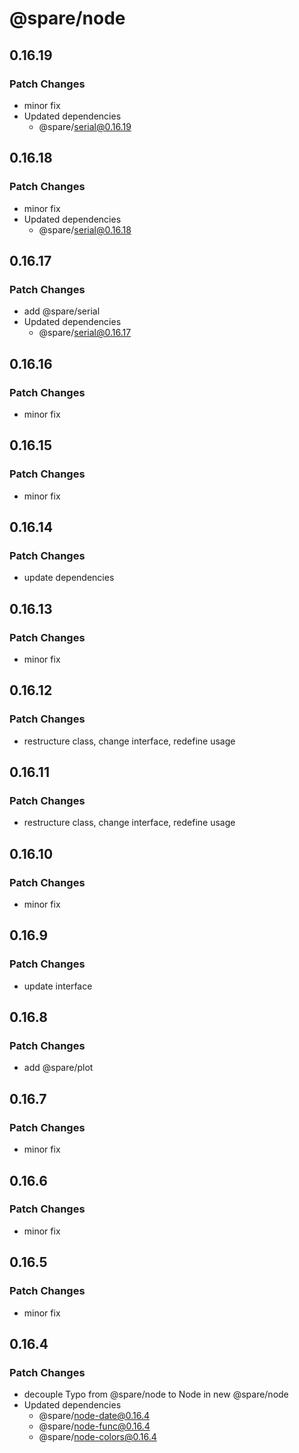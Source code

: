 # @spare/node

## 0.16.19

### Patch Changes

- minor fix
- Updated dependencies
  - @spare/serial@0.16.19

## 0.16.18

### Patch Changes

- minor fix
- Updated dependencies
  - @spare/serial@0.16.18

## 0.16.17

### Patch Changes

- add @spare/serial
- Updated dependencies
  - @spare/serial@0.16.17

## 0.16.16

### Patch Changes

- minor fix

## 0.16.15

### Patch Changes

- minor fix

## 0.16.14

### Patch Changes

- update dependencies

## 0.16.13

### Patch Changes

- minor fix

## 0.16.12

### Patch Changes

- restructure class, change interface, redefine usage

## 0.16.11

### Patch Changes

- restructure class, change interface, redefine usage

## 0.16.10

### Patch Changes

- minor fix

## 0.16.9

### Patch Changes

- update interface

## 0.16.8

### Patch Changes

- add @spare/plot

## 0.16.7

### Patch Changes

- minor fix

## 0.16.6

### Patch Changes

- minor fix

## 0.16.5

### Patch Changes

- minor fix

## 0.16.4

### Patch Changes

- decouple Typo from @spare/node to Node in new @spare/node
- Updated dependencies
  - @spare/node-date@0.16.4
  - @spare/node-func@0.16.4
  - @spare/node-colors@0.16.4
